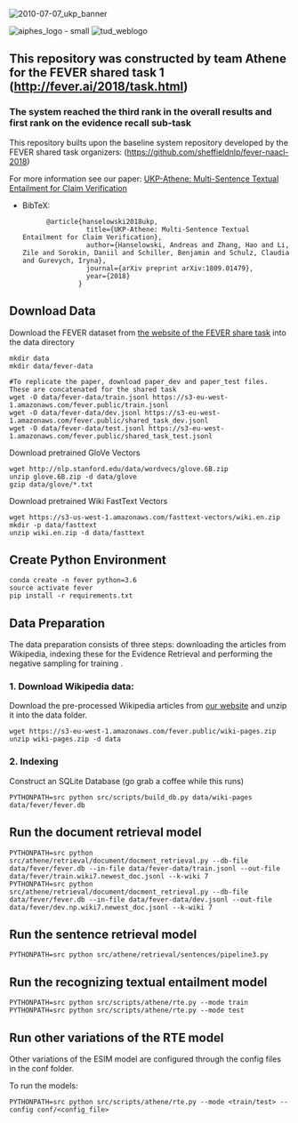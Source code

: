 ![2010-07-07_ukp_banner](https://user-images.githubusercontent.com/29311022/27184688-27629126-51e3-11e7-9a23-276628da2430.png)

![aiphes_logo - small](https://user-images.githubusercontent.com/29311022/27278631-2e19f99e-54e2-11e7-919c-f89ae0c90648.png)
![tud_weblogo](https://user-images.githubusercontent.com/29311022/27184769-65c6583a-51e3-11e7-90e0-12a4bdf292e2.png)


## This repository was constructed by team Athene for the FEVER shared task 1 (http://fever.ai/2018/task.html)
### The system reached the third rank in the overall results and first rank on the evidence recall sub-task

This repository builts upon the baseline system repository developed by the FEVER shared task organizers: (https://github.com/sheffieldnlp/fever-naacl-2018)

For more information see our paper: [UKP-Athene: Multi-Sentence Textual Entailment for Claim Verification](https://arxiv.org/pdf/1809.01479.pdf)
* BibTeX:
	
            @article{hanselowski2018ukp,
                      title={UKP-Athene: Multi-Sentence Textual Entailment for Claim Verification},
                      author={Hanselowski, Andreas and Zhang, Hao and Li, Zile and Sorokin, Daniil and Schiller, Benjamin and Schulz, Claudia and Gurevych, Iryna},
                      journal={arXiv preprint arXiv:1809.01479},
                      year={2018}
                    }






## Download Data
Download the FEVER dataset from [the website of the FEVER share task](https://sheffieldnlp.github.io/fever/data.html) into the data directory

    mkdir data
    mkdir data/fever-data
    
    #To replicate the paper, download paper_dev and paper_test files. These are concatenated for the shared task
    wget -O data/fever-data/train.jsonl https://s3-eu-west-1.amazonaws.com/fever.public/train.jsonl
    wget -O data/fever-data/dev.jsonl https://s3-eu-west-1.amazonaws.com/fever.public/shared_task_dev.jsonl
    wget -O data/fever-data/test.jsonl https://s3-eu-west-1.amazonaws.com/fever.public/shared_task_test.jsonl
    
Download pretrained GloVe Vectors

    wget http://nlp.stanford.edu/data/wordvecs/glove.6B.zip
    unzip glove.6B.zip -d data/glove
    gzip data/glove/*.txt
    
Download pretrained Wiki FastText Vectors

    wget https://s3-us-west-1.amazonaws.com/fasttext-vectors/wiki.en.zip
    mkdir -p data/fasttext
    unzip wiki.en.zip -d data/fasttext

## Create Python Environment
    conda create -n fever python=3.6
    source activate fever
    pip install -r requirements.txt

## Data Preparation
The data preparation consists of three steps: downloading the articles from Wikipedia, indexing these for the Evidence Retrieval and performing the negative sampling for training . 

### 1. Download Wikipedia data:

Download the pre-processed Wikipedia articles from [our website](https://sheffieldnlp.github.io/fever/data.html) and unzip it into the data folder.
    
    wget https://s3-eu-west-1.amazonaws.com/fever.public/wiki-pages.zip
    unzip wiki-pages.zip -d data
 

### 2. Indexing 
Construct an SQLite Database (go grab a coffee while this runs)

    PYTHONPATH=src python src/scripts/build_db.py data/wiki-pages data/fever/fever.db

 
## Run the document retrieval model

    PYTHONPATH=src python src/athene/retrieval/document/docment_retrieval.py --db-file data/fever/fever.db --in-file data/fever-data/train.jsonl --out-file data/fever/train.wiki7.newest_doc.jsonl --k-wiki 7
    PYTHONPATH=src python src/athene/retrieval/document/docment_retrieval.py --db-file data/fever/fever.db --in-file data/fever-data/dev.jsonl --out-file data/fever/dev.np.wiki7.newest_doc.jsonl --k-wiki 7


## Run the sentence retrieval model

    PYTHONPATH=src python src/athene/retrieval/sentences/pipeline3.py
          
## Run the recognizing textual entailment model
    PYTHONPATH=src python src/scripts/athene/rte.py --mode train
    PYTHONPATH=src python src/scripts/athene/rte.py --mode test

## Run other variations of the RTE model
Other variations of the ESIM model are configured through the config files in the conf folder.

To run the models:
    
    PYTHONPATH=src python src/scripts/athene/rte.py --mode <train/test> --config conf/<config_file>